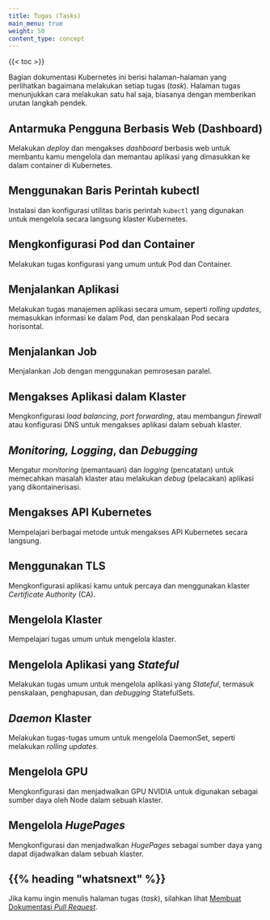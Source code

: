 ```yaml
---
title: Tugas (Tasks)
main_menu: true
weight: 50
content_type: concept
---
```


{{< toc >}}

<!-- overview -->

Bagian dokumentasi Kubernetes ini berisi halaman-halaman yang perlihatkan 
bagaimana melakukan setiap tugas (_task_). Halaman tugas menunjukkan cara melakukan
satu hal saja, biasanya dengan memberikan urutan langkah pendek.



<!-- body -->

## Antarmuka Pengguna Berbasis Web (Dashboard)

Melakukan _deploy_ dan mengakses _dashboard_ berbasis web untuk 
membantu kamu mengelola dan memantau aplikasi yang dimasukkan ke dalam container
di Kubernetes.

## Menggunakan Baris Perintah kubectl

Instalasi dan konfigurasi utilitas baris perintah `kubectl` yang digunakan untuk
mengelola secara langsung klaster Kubernetes.

## Mengkonfigurasi Pod dan Container

Melakukan tugas konfigurasi yang umum untuk Pod dan Container.

## Menjalankan Aplikasi

Melakukan tugas manajemen aplikasi secara umum, seperti _rolling updates_, memasukkan 
informasi ke dalam Pod, dan penskalaan Pod secara horisontal.

## Menjalankan Job

Menjalankan Job dengan menggunakan pemrosesan paralel.

## Mengakses Aplikasi dalam Klaster

Mengkonfigurasi _load balancing_, _port forwarding_, atau membangun _firewall_
atau konfigurasi DNS untuk mengakses aplikasi dalam sebuah klaster.

## _Monitoring, Logging_, dan _Debugging_

Mengatur _monitoring_ (pemantauan) dan _logging_ (pencatatan) untuk memecahkan 
masalah klaster atau melakukan _debug_ (pelacakan) aplikasi yang dikontainerisasi.

## Mengakses API Kubernetes

Mempelajari berbagai metode untuk mengakses API Kubernetes secara langsung.

## Menggunakan TLS

Mengkonfigurasi aplikasi kamu untuk percaya dan menggunakan klaster _Certificate 
Authority_ (CA).

## Mengelola Klaster

Mempelajari tugas umum untuk mengelola klaster.

## Mengelola Aplikasi yang _Stateful_

Melakukan tugas umum untuk mengelola aplikasi yang _Stateful_, termasuk 
penskalaan, penghapusan, dan _debugging_ StatefulSets.

## _Daemon_ Klaster

Melakukan tugas-tugas umum untuk mengelola DaemonSet, seperti melakukan _rolling
updates_.

## Mengelola GPU

Mengkonfigurasi dan menjadwalkan GPU NVIDIA untuk digunakan sebagai sumber daya 
oleh Node dalam sebuah klaster.

## Mengelola _HugePages_

Mengkonfigurasi dan menjadwalkan _HugePages_ sebagai sumber daya yang dapat 
dijadwalkan dalam sebuah klaster.



## {{% heading "whatsnext" %}}


Jika kamu ingin menulis halaman tugas (_task_), silahkan lihat
[Membuat Dokumentasi _Pull Request_](/docs/home/contribute/create-pull-request/).


